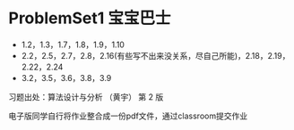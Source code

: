# ProblemSet1 宝宝巴士

-  1.2，1.3，1.7，1.8，1.9，1.10
-  2.2，2.5，2.7，2.8，2.16(有些写不出来没关系，尽自己所能)，2.18，2.19，2.22，2.24
-  3.2，3.5，3.6，3.8，3.9

习题出处：算法设计与分析 （黄宇） 第 2 版

电子版同学自行将作业整合成一份pdf文件，通过classroom提交作业

